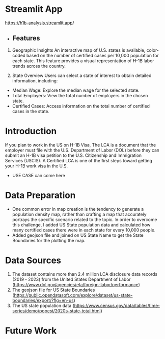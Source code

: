 # Streamlit App
https://h1b-analysis.streamlit.app/
- ## Features
1. Geographic Insights
An interactive map of U.S. states is available, color-coded based on the number of certified cases per 10,000 population for each state. This feature provides a visual representation of H-1B labor trends across the country.

2. State Overview
Users can select a state of interest to obtain detailed information, including:
- Median Wage: Explore the median wage for the selected state.
- Total Employers: View the total number of employers in the chosen state.
- Certified Cases: Access information on the total number of certified cases in the state.
# Introduction
If you plan to work in the US on H-1B Visa, The LCA is a document that the employer must file with the U.S. Department of Labor (DOL) before they can submit an H-1B visa petition to the U.S. Citizenship and Immigration Services (USCIS). A Certified LCA is one of the first steps toward getting your H-1B work visa in the U.S.

- USE CASE can come here


# Data Preparation
- One common error in map creation is the tendency to generate a population density map, rather than crafting a map that accurately portrays the specific scenario related to the topic. In order to overcome this challenge, I added US State population data and calculated how many certified cases there were in each state for every 10,000 people.
- Added geojson file and joined on US State Name to get the State Boundaries for the plotting the map.

# Data Sources
1. The dataset contains more than 2.4 million LCA disclosure data records (2019 - 2023) from the United States Department of Labor (https://www.dol.gov/agencies/eta/foreign-labor/performance)
2. The geojson file for US State Boundaries (https://public.opendatasoft.com/explore/dataset/us-state-boundaries/export/?flg=en-us)
3. The US state population data (https://www.census.gov/data/tables/time-series/demo/popest/2020s-state-total.html)

# Future Work
